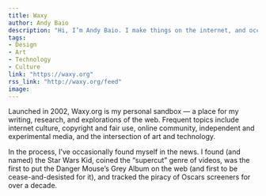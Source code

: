 ```yaml
---
title: Waxy
author: Andy Baio
description: "Hi, I’m Andy Baio. I make things on the internet, and occasionally off of it. You can read more about me, and deface my biography, on Wikipedia."
tags:
- Design
- Art
- Technology
- Culture
link: "https://waxy.org"
rss_link: "http://waxy.org/feed"
image:
---
```


Launched in 2002, Waxy.org is my personal sandbox — a place for my writing, research, and explorations of the web. Frequent topics include internet culture, copyright and fair use, online community, independent and experimental media, and the intersection of art and technology.

In the process, I’ve occasionally found myself in the news. I found (and named) the Star Wars Kid, coined the “supercut” genre of videos, was the first to put the Danger Mouse’s Grey Album on the web (and first to be cease-and-desisted for it), and tracked the piracy of Oscars screeners for over a decade.

